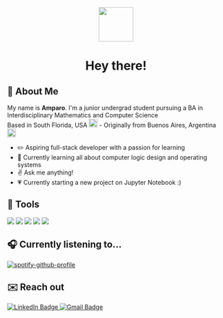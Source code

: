 <div id="header" align="center"> 
  <img src="https://media.giphy.com/media/jt8mEC6Kffbwbv2tNH/giphy.gif" width="80">
  <h1> Hey there! </>
</div>

## :cherry_blossom: About Me
My name is **Amparo**. I'm a junior undergrad student pursuing a BA in Interdisciplinary Mathematics and Computer Science <br>
Based in South Florida, USA <img src="https://user-images.githubusercontent.com/96999371/202937066-9c92351c-d31e-4076-952f-7a60e083b9f7.png" width="20"> - Originally from Buenos Aires, Argentina <img src="https://user-images.githubusercontent.com/96999371/202937097-94f73653-3934-4267-9c91-1890d2c8041f.png" width="20">

- :pencil2: Aspiring full-stack developer with a passion for learning
- :seedling: Currently learning all about computer logic design and operating systems
- :v: Ask me anything!
- :heartpulse: Currently starting a new project on Jupyter Notebook :)

## :wrench: Tools
<img src="https://img.shields.io/badge/VSCode-0078D4?style=for-the-badge&logo=visual%20studio%20code&logoColor=white"> <img src="https://img.shields.io/badge/C-00599C?style=for-the-badge&logo=c&logoColor=white"> <img src="https://img.shields.io/badge/C%2B%2B-00599C?style=for-the-badge&logo=c%2B%2B&logoColor=white"> <img src="https://img.shields.io/badge/Python-FFD43B?style=for-the-badge&logo=python&logoColor=blue"> <img src="https://img.shields.io/badge/R-276DC3?style=for-the-badge&logo=r&logoColor=white">

## :headphones: Currently listening to...
[![spotify-github-profile](https://spotify-github-profile.vercel.app/api/view?uid=ampigp&cover_image=true&theme=novatorem&show_offline=false&background_color=121212&bar_color=53b14f&bar_color_cover=true)](https://github.com/kittinan/spotify-github-profile)

## :envelope: Reach out
<div id="badges">
  <a href="https://www.linkedin.com/in/amparogpastore/">
    <img src="https://img.shields.io/badge/LinkedIn-blue?style=for-the-badge&logo=linkedin&logoColor=white" alt="LinkedIn Badge"/>
  </a>
  <a href="mailto:agodoypastore@gmail.com">
    <img src="https://img.shields.io/badge/Gmail-D14836?style=for-the-badge&logo=gmail&logoColor=white" alt="Gmail Badge"/>
</div>
